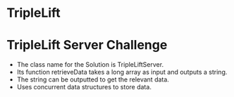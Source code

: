 # TripleLift
TripleLift Server Challenge
================================================================================

- The class name for the Solution is TripleLiftServer.
- Its function retrieveData takes a long array as input and outputs a string.
- The string can be outputted to get the relevant data.
- Uses concurrent data structures to store data.
